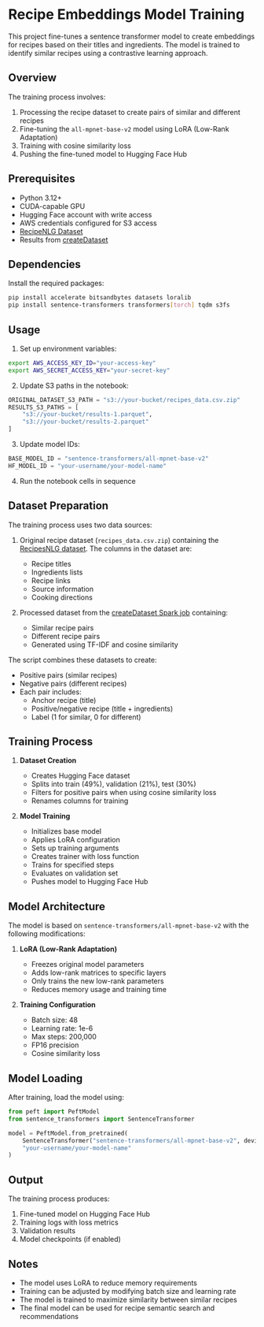 # Recipe Embeddings Model Training

This project fine-tunes a sentence transformer model to create embeddings for recipes based on their titles and ingredients. The model is trained to identify similar recipes using a contrastive learning approach.

## Overview

The training process involves:
1. Processing the recipe dataset to create pairs of similar and different recipes
2. Fine-tuning the `all-mpnet-base-v2` model using LoRA (Low-Rank Adaptation)
3. Training with cosine similarity loss
4. Pushing the fine-tuned model to Hugging Face Hub

## Prerequisites

- Python 3.12+
- CUDA-capable GPU
- Hugging Face account with write access
- AWS credentials configured for S3 access
- [RecipeNLG Dataset](https://www.kaggle.com/datasets/paultimothymooney/recipenlg)
- Results from [createDataset](https://github.com/Recipes-Recommendations/createDataset)

## Dependencies

Install the required packages:
```bash
pip install accelerate bitsandbytes datasets loralib
pip install sentence-transformers transformers[torch] tqdm s3fs
```


## Usage

1. Set up environment variables:
```bash
export AWS_ACCESS_KEY_ID="your-access-key"
export AWS_SECRET_ACCESS_KEY="your-secret-key"
```

2. Update S3 paths in the notebook:
```python
ORIGINAL_DATASET_S3_PATH = "s3://your-bucket/recipes_data.csv.zip"
RESULTS_S3_PATHS = [
    "s3://your-bucket/results-1.parquet",
    "s3://your-bucket/results-2.parquet"
]
```

3. Update model IDs:
```python
BASE_MODEL_ID = "sentence-transformers/all-mpnet-base-v2"
HF_MODEL_ID = "your-username/your-model-name"
```

4. Run the notebook cells in sequence

## Dataset Preparation

The training process uses two data sources:
1. Original recipe dataset (`recipes_data.csv.zip`) containing the [RecipesNLG dataset](https://www.kaggle.com/datasets/paultimothymooney/recipenlg). The columns in the dataset are:
   - Recipe titles
   - Ingredients lists
   - Recipe links
   - Source information
   - Cooking directions

2. Processed dataset from the [createDataset Spark job](https://github.com/Recipes-Recommendations/createDataset) containing:
   - Similar recipe pairs
   - Different recipe pairs
   - Generated using TF-IDF and cosine similarity

The script combines these datasets to create:
- Positive pairs (similar recipes)
- Negative pairs (different recipes)
- Each pair includes:
  - Anchor recipe (title)
  - Positive/negative recipe (title + ingredients)
  - Label (1 for similar, 0 for different)

## Training Process

1. **Dataset Creation**
   - Creates Hugging Face dataset
   - Splits into train (49%), validation (21%), test (30%)
   - Filters for positive pairs when using cosine similarity loss
   - Renames columns for training

2. **Model Training**
   - Initializes base model
   - Applies LoRA configuration
   - Sets up training arguments
   - Creates trainer with loss function
   - Trains for specified steps
   - Evaluates on validation set
   - Pushes model to Hugging Face Hub

## Model Architecture

The model is based on `sentence-transformers/all-mpnet-base-v2` with the following modifications:

1. **LoRA (Low-Rank Adaptation)**
   - Freezes original model parameters
   - Adds low-rank matrices to specific layers
   - Only trains the new low-rank parameters
   - Reduces memory usage and training time

2. **Training Configuration**
   - Batch size: 48
   - Learning rate: 1e-6
   - Max steps: 200,000
   - FP16 precision
   - Cosine similarity loss

## Model Loading

After training, load the model using:
```python
from peft import PeftModel
from sentence_transformers import SentenceTransformer

model = PeftModel.from_pretrained(
    SentenceTransformer("sentence-transformers/all-mpnet-base-v2", device="cuda"),
    "your-username/your-model-name"
)
```

## Output

The training process produces:
1. Fine-tuned model on Hugging Face Hub
2. Training logs with loss metrics
3. Validation results
4. Model checkpoints (if enabled)

## Notes

- The model uses LoRA to reduce memory requirements
- Training can be adjusted by modifying batch size and learning rate
- The model is trained to maximize similarity between similar recipes
- The final model can be used for recipe semantic search and recommendations
